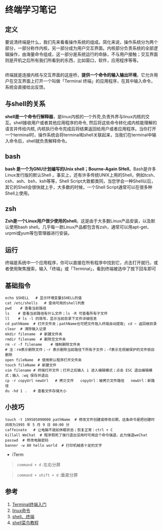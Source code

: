 # 终端学习笔记


## 定义
要说清终端是什么，我们先来看看操作系统的组成。简化来说，操作系统分为两个部分，一部分称作内核，另一部分成为用户交互界面。内核部分负责系统的全部逻辑操作，由海量命令组成，这一部分是系统运行的命脉，不与用户接触；交互界面则是开机之后所有我们所看到的东西，比如窗口，软件，应用程序等等。

<img :src="$withBase('/images/tool/terminal001.jpeg')" width="auto"/>

终端就是连接内核与交互界面的这座桥，**提供一个命令的输入输出环境**，它允许用户在交互界面上打开一个叫做「Terminal 终端」的应用程序，在其中输入命令，系统会直接给出反馈。


## 与shell的关系
**shell是一个命令行解释器**，是linux内核的一个外壳,负责外界与linux内核的交互。shell接收用户或者其他应用程序的命令, 然后将这些命令转化成内核能理解的语言并传给内核, 内核执行命令完成后将结果返回给用户或者应用程序。当你打开一个terminal时，操作系统会将terminal和shell关联起来，当我们在terminal中输入命令后，shell就负责解释命令。

## bash
**bash 是一个为GNU计划编写的Unix shell；Bourne-Again SHell**。Bash是许多Linux发行版的默认Shell 。事实上，还有许多传统UNIX上用的Shell，例如tcsh、csh、ash、bsh、ksh等等，Shell Script大致都类同，当您学会一种Shell以后，其它的Shell会很快就上手，大多数的时候，一个Shell Script通常可以在很多种Shell上使用。

## zsh
**Zsh是一个Linux用户很少使用的shell**。这是由于大多数Linux产品安装，以及默认使用bash shell。几乎每一款Linux产品都包含有zsh，通常可以用apt-get、urpmi或yum等包管理器进行安装。

## 运行
终端是系统中一个应用程序，你可以直接在所有程序中找到它，点击打开就行。或者使用聚焦搜索，输入「终端」或「Terminal」，看到终端被选中了按下回车即可


## 基础指令
``` shell
echo $SHELL   # 显示环境变量$SHELL的值
cat /etc/shells   # 查询可用的shell列表
pwd    # 查看当前路径
ls    # 查看当前路径有什么文件；ls -R 可查看所有子文件
ll    # ls -l 的简写，显示当前目录下文件详细信息
cd pathName  # 打开文件夹；pathName也可把文件拖入终端自动提取; cd ~ 返回根目录
clear  # 清除输入记录
mkdir filename  # 新建文件夹
rmdir filename  # 删除空文件夹
rm -r -f filename    # 强制删除文件夹
# 注：rm表示删除文件；-r 表示删除当前路径下所有子文件；-f表示无视被保护的文件依旧删除
open fileName  # 使用默认程序打开文件夹
touch fileName # 新建文件
vim filename # 终端打开文件；打开之后输入 i 进入编辑模式；点击 ESC 退出编辑模式；输入 :wq 保存并退出
cp -r copyUrl newUrl   # 拷贝文件   copyUrl：被拷贝文件路径   newUrl：新路径
du -hd 1 .   # 查看文件存储大小
```



## 小技巧
``` shell
touch -t 199505090000 pathName  # 修改文件创建或修改日期，这条命令是把创建时间改为1995 年 5 月 9 日 00:00 分
caffeinate   # 让电脑不就如休眠状态；恢复正常：ctrl + C
killall WeChat  # 程序假死了强行退出没用时可用这个命令强退，此为强退weChat
passwd  # 修改电脑密码
banner -w 80 hello world  # 打印机械感十足的文字
```

- iTerm
> `command + d` :左右分屏

> `command + shift + d` :垂直分屏


## 参考
1. [Terminal终端入门](https://www.jianshu.com/p/eedf9209150f)
2. [linux命令](https://www.cnblogs.com/peida/archive/2012/12/05/2803591.html)
3. [shell、终端](https://www.cnblogs.com/sench/p/8920292.html)
4. [shell菜鸟教程](https://www.runoob.com/linux/linux-shell.html)



<!-- 2021-04-29 -->



